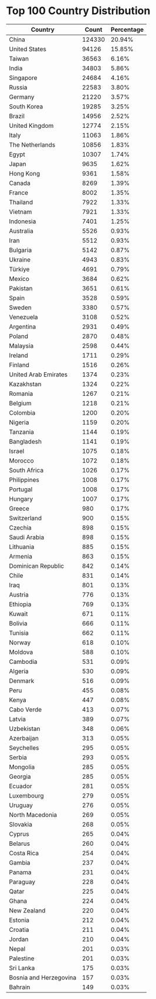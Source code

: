 # Top 100 Country Distribution
| Country | Count | Percentage |
|----|----|----|
| China | 124330 | 20.94% |
| United States | 94126 | 15.85% |
| Taiwan | 36563 | 6.16% |
| India | 34803 | 5.86% |
| Singapore | 24684 | 4.16% |
| Russia | 22583 | 3.80% |
| Germany | 21220 | 3.57% |
| South Korea | 19285 | 3.25% |
| Brazil | 14956 | 2.52% |
| United Kingdom | 12774 | 2.15% |
| Italy | 11063 | 1.86% |
| The Netherlands | 10856 | 1.83% |
| Egypt | 10307 | 1.74% |
| Japan | 9635 | 1.62% |
| Hong Kong | 9361 | 1.58% |
| Canada | 8269 | 1.39% |
| France | 8002 | 1.35% |
| Thailand | 7922 | 1.33% |
| Vietnam | 7921 | 1.33% |
| Indonesia | 7401 | 1.25% |
| Australia | 5526 | 0.93% |
| Iran | 5512 | 0.93% |
| Bulgaria | 5142 | 0.87% |
| Ukraine | 4943 | 0.83% |
| Türkiye | 4691 | 0.79% |
| Mexico | 3684 | 0.62% |
| Pakistan | 3651 | 0.61% |
| Spain | 3528 | 0.59% |
| Sweden | 3380 | 0.57% |
| Venezuela | 3108 | 0.52% |
| Argentina | 2931 | 0.49% |
| Poland | 2870 | 0.48% |
| Malaysia | 2598 | 0.44% |
| Ireland | 1711 | 0.29% |
| Finland | 1516 | 0.26% |
| United Arab Emirates | 1374 | 0.23% |
| Kazakhstan | 1324 | 0.22% |
| Romania | 1267 | 0.21% |
| Belgium | 1218 | 0.21% |
| Colombia | 1200 | 0.20% |
| Nigeria | 1159 | 0.20% |
| Tanzania | 1144 | 0.19% |
| Bangladesh | 1141 | 0.19% |
| Israel | 1075 | 0.18% |
| Morocco | 1072 | 0.18% |
| South Africa | 1026 | 0.17% |
| Philippines | 1008 | 0.17% |
| Portugal | 1008 | 0.17% |
| Hungary | 1007 | 0.17% |
| Greece | 980 | 0.17% |
| Switzerland | 900 | 0.15% |
| Czechia | 898 | 0.15% |
| Saudi Arabia | 898 | 0.15% |
| Lithuania | 885 | 0.15% |
| Armenia | 863 | 0.15% |
| Dominican Republic | 842 | 0.14% |
| Chile | 831 | 0.14% |
| Iraq | 801 | 0.13% |
| Austria | 776 | 0.13% |
| Ethiopia | 769 | 0.13% |
| Kuwait | 671 | 0.11% |
| Bolivia | 666 | 0.11% |
| Tunisia | 662 | 0.11% |
| Norway | 618 | 0.10% |
| Moldova | 588 | 0.10% |
| Cambodia | 531 | 0.09% |
| Algeria | 530 | 0.09% |
| Denmark | 516 | 0.09% |
| Peru | 455 | 0.08% |
| Kenya | 447 | 0.08% |
| Cabo Verde | 413 | 0.07% |
| Latvia | 389 | 0.07% |
| Uzbekistan | 348 | 0.06% |
| Azerbaijan | 313 | 0.05% |
| Seychelles | 295 | 0.05% |
| Serbia | 293 | 0.05% |
| Mongolia | 285 | 0.05% |
| Georgia | 285 | 0.05% |
| Ecuador | 281 | 0.05% |
| Luxembourg | 279 | 0.05% |
| Uruguay | 276 | 0.05% |
| North Macedonia | 269 | 0.05% |
| Slovakia | 268 | 0.05% |
| Cyprus | 265 | 0.04% |
| Belarus | 260 | 0.04% |
| Costa Rica | 254 | 0.04% |
| Gambia | 237 | 0.04% |
| Panama | 231 | 0.04% |
| Paraguay | 228 | 0.04% |
| Qatar | 225 | 0.04% |
| Ghana | 224 | 0.04% |
| New Zealand | 220 | 0.04% |
| Estonia | 212 | 0.04% |
| Croatia | 211 | 0.04% |
| Jordan | 210 | 0.04% |
| Nepal | 201 | 0.03% |
| Palestine | 201 | 0.03% |
| Sri Lanka | 175 | 0.03% |
| Bosnia and Herzegovina | 157 | 0.03% |
| Bahrain | 149 | 0.03% |
